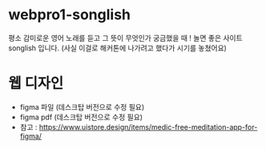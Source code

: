 # webpro1-songlish

평소 감미로운 영어 노래를 듣고 그 뜻이 무엇인가 궁금했을 때 ! 놀면 좋은 사이트 songlish 입니다. (사실 이걸로 해커톤에 나가려고 했다가 시기를 놓쳤어요) 

# 웹 디자인 

- figma 파일 (데스크탑 버전으로 수정 필요)
- figma pdf (데스크탑 버전으로 수정 필요)
- 참고 : https://www.uistore.design/items/medic-free-meditation-app-for-figma/
